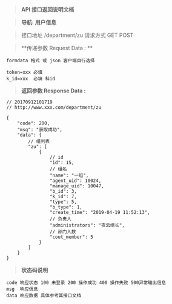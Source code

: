 > **API 接口返回说明文档**

> **导航: 用户信息**

> 接口地址 /department/zu 请求方式 GET POST

> **传递参数 Request Data : **
```
formdata 格式 或 json 客户端自行选择

token=xxx 必填
k_id=xxx  必填 科id
```

>**返回参数 Response Data :**
```
// 20170912101719
// http://www.xxx.com/department/zu

{
    "code": 200,
    "msg": "获取成功",
    "data": {
        // 组列表
        "zu": [
            {
                // id
                "id": 15,
                // 组名
                "name": "一组",
                "agent_uid": 10024,
                "manage_uid": 10047,
                "b_id": 3,
                "k_id": 7,
                "type": 5,
                "b_type": 1,
                "create_time": "2019-04-19 11:52:13",
                // 负责人
                "administrators": "夜云组长",
                // 部门人数
                "cout_member": 5
            }
        ]
    }
}
```

> **状态码说明**
```
code 响应状态 100 未登录 200 操作成功 400 操作失败 500异常输出信息
msg  响应信息
data 响应数据 具体参考其接口文档
```